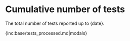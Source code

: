 ﻿# Cumulative number of tests

The total number of tests reported up to {date}.

{inc:base/tests_processed.md|modals}